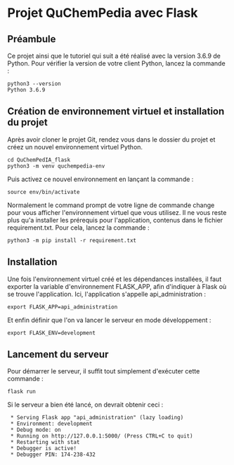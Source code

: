 # Projet QuChemPedia avec Flask

## Préambule

Ce projet ainsi que le tutoriel qui suit a été réalisé avec la version 3.6.9 de Python.
Pour vérifier la version de votre client Python, lancez la commande :

    python3 --version
    Python 3.6.9

## Création de environnement virtuel et installation du projet

Après avoir cloner le projet Git, rendez vous dans le dossier du projet et créez un nouvel environnement virtuel Python.

    cd QuChemPedIA_flask
    python3 -m venv quchempedia-env

Puis activez ce nouvel environnement en lançant la commande :

    source env/bin/activate 

Normalement le command prompt de votre ligne de commande change pour vous afficher l'environnement virtuel que vous utilisez.
Il ne vous reste plus qu'a installer les prérequis pour l'application, contenus dans le fichier requirement.txt. Pour cela, lancez la commande :

    python3 -m pip install -r requirement.txt


## Installation
Une fois l'environnement virtuel créé et les dépendances installées, il faut exporter la variable d'environnement FLASK_APP, afin d'indiquer à Flask où se trouve l'application. 
Ici, l'application s'appelle api_administration :

    export FLASK_APP=api_administration

Et enfin définir que l'on va lancer le serveur en mode développement :

    export FLASK_ENV=development


## Lancement du serveur
Pour démarrer le serveur, il suffit tout simplement d'exécuter cette commande :

    flask run


Si le serveur a bien été lancé, on devrait obtenir ceci :

    
     * Serving Flask app "api_administration" (lazy loading)
     * Environment: development
     * Debug mode: on
     * Running on http://127.0.0.1:5000/ (Press CTRL+C to quit)
     * Restarting with stat
     * Debugger is active!
     * Debugger PIN: 174-238-432
